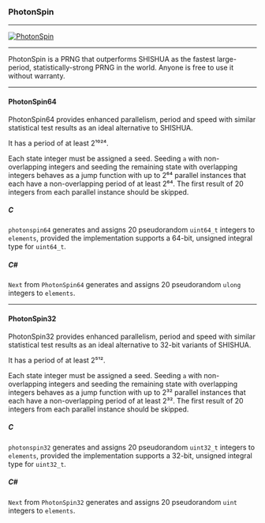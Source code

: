 ### PhotonSpin

---

[![PhotonSpin](https://repository-images.githubusercontent.com/1041831197/1b727646-247b-48fd-9532-a10ee732e60a "PhotonSpin")](https://github.com/wstaffordp/photonspin#photonspin64)

---

PhotonSpin is a PRNG that outperforms SHISHUA as the fastest large-period, statistically-strong PRNG in the world. Anyone is free to use it without warranty.

---

#### PhotonSpin64

PhotonSpin64 provides enhanced parallelism, period and speed with similar statistical test results as an ideal alternative to SHISHUA.

It has a period of at least 2¹⁰²⁴.

Each state integer must be assigned a seed. Seeding `a` with non-overlapping integers and seeding the remaining state with overlapping integers behaves as a jump function with up to 2⁶⁴ parallel instances that each have a non-overlapping period of at least 2⁶⁴. The first result of 20 integers from each parallel instance should be skipped.

##### C

`photonspin64` generates and assigns 20 pseudorandom `uint64_t` integers to `elements`, provided the implementation supports a 64-bit, unsigned integral type for `uint64_t`.

##### C#

`Next` from `PhotonSpin64` generates and assigns 20 pseudorandom `ulong` integers to `elements`.

---

#### PhotonSpin32

PhotonSpin32 provides enhanced parallelism, period and speed with similar statistical test results as an ideal alternative to 32-bit variants of SHISHUA.

It has a period of at least 2⁵¹².

Each state integer must be assigned a seed. Seeding `a` with non-overlapping integers and seeding the remaining state with overlapping integers behaves as a jump function with up to 2³² parallel instances that each have a non-overlapping period of at least 2³². The first result of 20 integers from each parallel instance should be skipped.

##### C

`photonspin32` generates and assigns 20 pseudorandom `uint32_t` integers to `elements`, provided the implementation supports a 32-bit, unsigned integral type for `uint32_t`.

##### C#

`Next` from `PhotonSpin32` generates and assigns 20 pseudorandom `uint` integers to `elements`.
